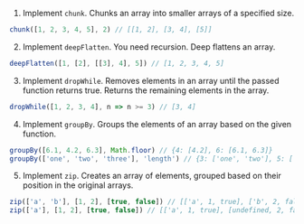 1. Implement `chunk`. Chunks an array into smaller arrays of
   a specified size.

```js
chunk([1, 2, 3, 4, 5], 2) // [[1, 2], [3, 4], [5]]
```

2. Implement `deepFlatten`. You need recursion. Deep
   flattens an array.

```js
deepFlatten([1, [2], [[3], 4], 5]) // [1, 2, 3, 4, 5]
```

3. Implement `dropWhile`. Removes elements in an array until
   the passed function returns true. Returns the remaining
   elements in the array.

```js
dropWhile([1, 2, 3, 4], n => n >= 3) // [3, 4]
```

4. Implement `groupBy`. Groups the elements of an array
   based on the given function.

```js
groupBy([6.1, 4.2, 6.3], Math.floor) // {4: [4.2], 6: [6.1, 6.3]}
groupBy(['one', 'two', 'three'], 'length') // {3: ['one', 'two'], 5: ['three']}
```

5. Implement `zip`. Creates an array of elements, grouped
   based on their position in the original arrays.

```js
zip(['a', 'b'], [1, 2], [true, false]) // [['a', 1, true], ['b', 2, false]]
zip(['a'], [1, 2], [true, false]) // [['a', 1, true], [undefined, 2, false]]
```
